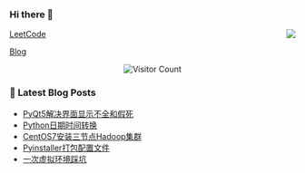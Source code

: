 ### Hi there 👋

<!--
**Onehr7/Onehr7** is a ✨ _special_ ✨ repository because its `README.md` (this file) appears on your GitHub profile.

Here are some ideas to get you started:

- 🔭 I’m currently working on ...
- 🌱 I’m currently learning ...
- 👯 I’m looking to collaborate on ...
- 🤔 I’m looking for help with ...
- 💬 Ask me about ...
- 📫 How to reach me: ...
- 😄 Pronouns: ...
- ⚡ Fun fact: ...
-->

<img align="right" src="https://github-readme-stats.vercel.app/api?username=Onehr7">

[LeetCode](https://leetcode-cn.com/u/edocteel-3/)

[Blog](http://whairui.wang/)


<p align="center"> 
  <img src="https://profile-counter.glitch.me/Onehr7/count.svg" alt="Visitor Count" />
</p>


### 📝 Latest Blog Posts
<!-- BLOG-POST-LIST:START -->
- [PyQt5解决界面显示不全和假死](https://onehr7.github.io/2021/05/24/PyQt5%E9%98%B2%E6%AD%A2%E7%95%8C%E9%9D%A2%E6%98%BE%E7%A4%BA%E4%B8%8D%E5%85%A8%E5%92%8C%E5%81%87%E6%AD%BB/)
- [Python日期时间转换](https://onehr7.github.io/2021/05/14/Python%E6%97%B6%E9%97%B4%E4%B8%8E%E6%97%B6%E9%97%B4%E6%88%B3%E4%BA%92%E8%BD%AC/)
- [CentOS7安装三节点Hadoop集群](https://onehr7.github.io/2021/03/22/CentOS7%E5%AE%89%E8%A3%85%E4%B8%89%E8%8A%82%E7%82%B9Hadoop%E9%9B%86%E7%BE%A4/)
- [Pyinstaller打包配置文件](https://onehr7.github.io/2021/03/05/Pyinstaller%20%E6%89%93%E5%8C%85%E9%85%8D%E7%BD%AE%E6%96%87%E4%BB%B6%E5%A4%B9/)
- [一次虚拟环境踩坑](https://onehr7.github.io/2021/03/02/%E4%B8%80%E6%AC%A1%E8%99%9A%E6%8B%9F%E7%8E%AF%E5%A2%83%E8%B8%A9%E5%9D%91/)
<!-- BLOG-POST-LIST:END -->
